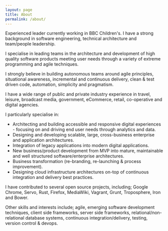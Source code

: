```yaml
---
layout: page
title: About
permalink: /about/
---
```


Experienced leader currently working in BBC Children's. I have a strong background in software engineering, technical architecture and team/people leadership. 

I specialise in leading teams in the architecture and development of high quality software products meeting user needs through a variety of extreme programming and agile techniques. 

I strongly believe in building autonomous teams around agile principles, situational awareness, incremental and continuous delivery, clean & test driven code, automation, simplicity and pragmatism. 

I have a wide range of public and private industry experience in travel, leisure, broadcast media, government, eCommerce, retail, co-operative and digital agencies.

I particularly specialise in: 

* Architecting and building accessible and responsive digital experiences - focusing on and driving end user needs through analytics and data.
* Designing and developing scalable, large, cross-business enterprise and application architectures.
* Integration of legacy applications into modern digital applications.
* New business/product development from MVP into mature, maintainable and well structured software/enterprise architectures. 
* Business transformation (re-branding, re-launching & process improvement).
* Designing cloud infrastructure architectures on-top of continuous integration and delivery best practices.

I have contributed to several open source projects, including; Google Chrome, Servo, Rust, Firefox, MediaWiki, Vagrant, Grunt, Troposphere, Iron and Bower.

Other skills and interests include; agile, emerging software development techniques, client side frameworks, server side frameworks, relational/non-relational database systems, continuous integration/delivery, testing, version control & devops.

